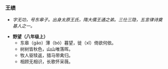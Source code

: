 ### 王绩
- _字无功，号东皋子。出身太原王氏，隋大儒王通之弟。三仕三隐，五言律诗奠基人之一。_

* **野望（八年级上）**
  * 东皋（gāo）薄（bó）暮望，徙（xǐ）倚欲何依。
  * 树树皆秋色，山山唯落晖。
  * 牧人驱犊返，猎马带禽归。
  * 相顾无相识，长歌怀采薇。
